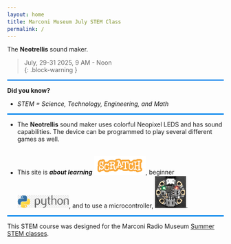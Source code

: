 ```yaml
---
layout: home
title: Marconi Museum July STEM Class
permalink: /
---
```


The **Neotrellis** sound maker.

> July, 29-31 2025, 9 AM - Noon  
{: .block-warning }  

<hr style="background-color: rgb(5, 133, 237); height: 3px;">

**Did you know?**
- *STEM = Science, Technology, Engineering, and Math*

<hr style="background-color: rgb(5, 133, 237); height: 3px;">

- The **Neotrellis** sound maker uses colorful Neopixel LEDS and has sound capabilities. The device can be programmed to play several different games as well.<br><br>

- This site is ***about learning*** <img alt="scratch" src="/_images/scratch/scratch-word.png" width="25%" />, beginner <img alt="python" src="/_images/python/python-word2.png" width="25%" />, and to use a microcontroller, <img alt="gemma" src="/_images/parts/gemma.png" width="15%" />.

<hr style="background-color: rgb(5, 133, 237); height: 3px;">

This STEM course was designed for the Marconi Radio Museum [Summer STEM classes](https://www.chathammarconi.org/summer-stem-classes).